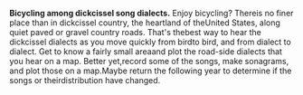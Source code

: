 **Bicycling among dickcissel song dialects.** Enjoy bicycling? Thereis no finer place than in dickcissel country, the heartland of theUnited States, along quiet paved or gravel country roads. That\'s thebest way to hear the dickcissel dialects as you move quickly from birdto bird, and from dialect to dialect. Get to know a fairly small areaand plot the road-side dialects that you hear on a map. Better yet,record some of the songs, make sonagrams, and plot those on a map.Maybe return the following year to determine if the songs or theirdistribution have changed.
